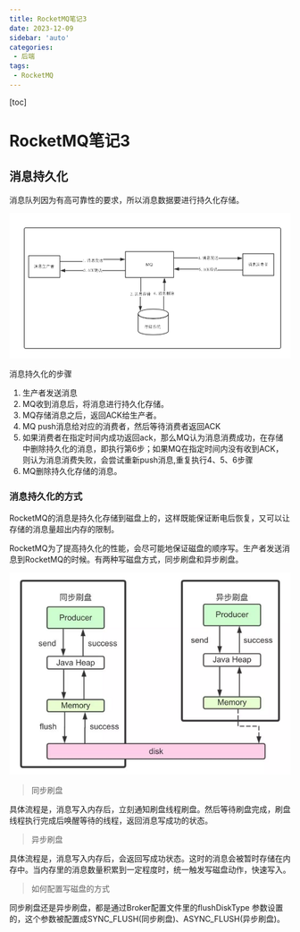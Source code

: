 ```yaml
---
title: RocketMQ笔记3
date: 2023-12-09
sidebar: 'auto'
categories: 
 - 后端
tags:
 - RocketMQ
---
```


[toc]

# RocketMQ笔记3

## 消息持久化

消息队列因为有高可靠性的要求，所以消息数据要进行持久化存储。

![rocketmq20221017163604](../blog_img/rocketmq20221017163604.png)

消息持久化的步骤
1. 生产者发送消息
2. MQ收到消息后，将消息进行持久化存储。
3. MQ存储消息之后，返回ACK给生产者。
4. MQ push消息给对应的消费者，然后等待消费者返回ACK
5. 如果消费者在指定时间内成功返回ack，那么MQ认为消息消费成功，在存储中删除持久化的消息，即执行第6步；如果MQ在指定时间内没有收到ACK，则认为消息消费失败，会尝试重新push消息,重复执行4、5、6步骤
6. MQ删除持久化存储的消息。

### 消息持久化的方式

RocketMQ的消息是持久化存储到磁盘上的，这样既能保证断电后恢复，又可以让存储的消息量超出内存的限制。

RocketMQ为了提高持久化的性能，会尽可能地保证磁盘的顺序写。生产者发送消息到RocketMQ的时候。有两种写磁盘方式，同步刷盘和异步刷盘。

![rocketmq20221017163852](../blog_img/rocketmq20221017163852.png)

> 同步刷盘

具体流程是，消息写入内存后，立刻通知刷盘线程刷盘。然后等待刷盘完成，刷盘线程执行完成后唤醒等待的线程，返回消息写成功的状态。

> 异步刷盘

具体流程是，消息写入内存后，会返回写成功状态。这时的消息会被暂时存储在内存中。当内存里的消息数量积累到一定程度时，统一触发写磁盘动作，快速写入。

> 如何配置写磁盘的方式

同步刷盘还是异步刷盘，都是通过Broker配置文件里的flushDiskType 参数设置的，这个参数被配置成SYNC_FLUSH(同步刷盘)、ASYNC_FLUSH(异步刷盘)。



